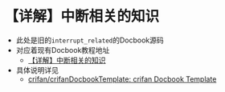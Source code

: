 # 【详解】中断相关的知识

* 此处是旧的`interrupt_related`的Docbook源码
* 对应着现有Docbook教程地址
  * [【详解】中断相关的知识](https://www.crifan.org/files/doc/docbook/interrupt_related/release/html/interrupt_related.html)
* 具体说明详见
  * [crifan/crifanDocbookTemplate: crifan Docbook Template](https://github.com/crifan/crifanDocbookTemplate)
